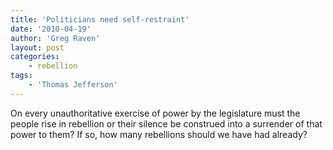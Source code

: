```yaml
---
title: 'Politicians need self-restraint'
date: '2010-04-19'
author: 'Greg Raven'
layout: post
categories:
    - rebellion
tags:
    - 'Thomas Jefferson'
---
```


On every unauthoritative exercise of power by the legislature must the people rise in rebellion or their silence be construed into a surrender of that power to them? If so, how many rebellions should we have had already?